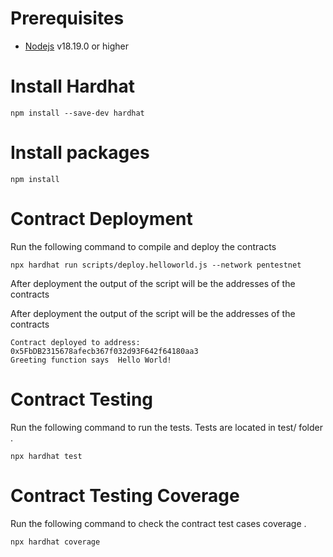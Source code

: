 # Prerequisites  


-   [Nodejs](https://nodejs.org/en) v18.19.0 or higher


# Install Hardhat  
```shell
npm install --save-dev hardhat
```

# Install packages   
```shell
npm install 
```
# Contract Deployment  

Run the following command to compile and deploy the contracts
```shell
npx hardhat run scripts/deploy.helloworld.js --network pentestnet
```
After deployment the output of the script will be the addresses of the contracts  

After deployment the output of the script will be the addresses of the contracts  

```
Contract deployed to address:  0x5FbDB2315678afecb367f032d93F642f64180aa3
Greeting function says  Hello World!
```

# Contract Testing

Run the following command to run the tests. Tests are located in test/ folder .
```shell
npx hardhat test
```

# Contract Testing Coverage

Run the following command to check the contract test cases coverage  .
```shell
npx hardhat coverage
```




